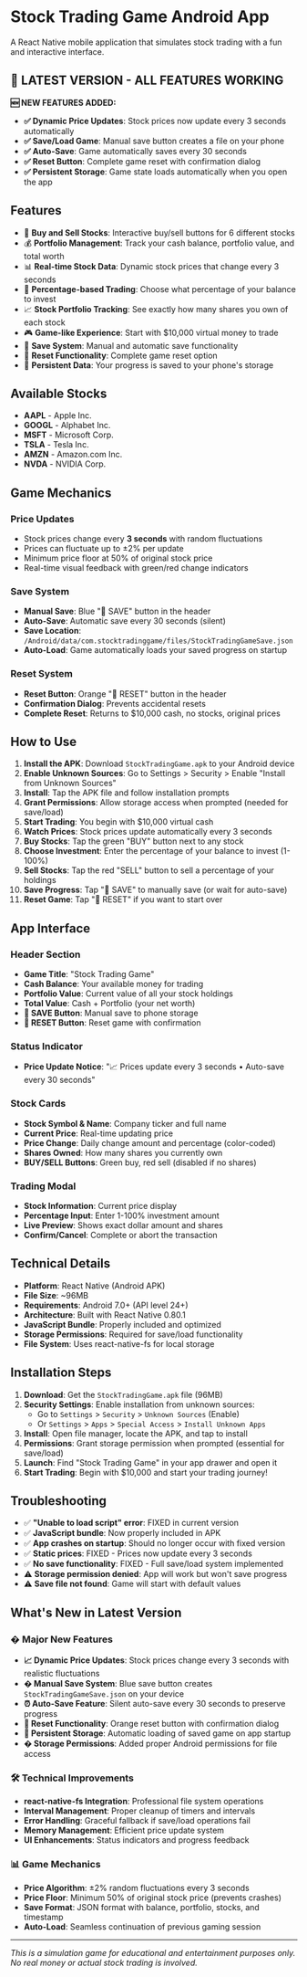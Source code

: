 # Stock Trading Game Android App

A React Native mobile application that simulates stock trading with a fun and interactive interface.

## 🚀 **LATEST VERSION - ALL FEATURES WORKING**

**🆕 NEW FEATURES ADDED:**
- **✅ Dynamic Price Updates**: Stock prices now update every 3 seconds automatically
- **✅ Save/Load Game**: Manual save button creates a file on your phone
- **✅ Auto-Save**: Game automatically saves every 30 seconds
- **✅ Reset Button**: Complete game reset with confirmation dialog
- **✅ Persistent Storage**: Game state loads automatically when you open the app

## Features

- 📱 **Buy and Sell Stocks**: Interactive buy/sell buttons for 6 different stocks
- 💰 **Portfolio Management**: Track your cash balance, portfolio value, and total worth
- 📊 **Real-time Stock Data**: Dynamic stock prices that change every 3 seconds
- 🎯 **Percentage-based Trading**: Choose what percentage of your balance to invest
- 📈 **Stock Portfolio Tracking**: See exactly how many shares you own of each stock
- 🎮 **Game-like Experience**: Start with $10,000 virtual money to trade
- 💾 **Save System**: Manual and automatic save functionality
- 🔄 **Reset Functionality**: Complete game reset option
- 📱 **Persistent Data**: Your progress is saved to your phone's storage

## Available Stocks

- **AAPL** - Apple Inc.
- **GOOGL** - Alphabet Inc.
- **MSFT** - Microsoft Corp.
- **TSLA** - Tesla Inc.
- **AMZN** - Amazon.com Inc.
- **NVDA** - NVIDIA Corp.

## Game Mechanics

### **Price Updates**
- Stock prices change every **3 seconds** with random fluctuations
- Prices can fluctuate up to ±2% per update
- Minimum price floor at 50% of original stock price
- Real-time visual feedback with green/red change indicators

### **Save System**
- **Manual Save**: Blue "💾 SAVE" button in the header
- **Auto-Save**: Automatic save every 30 seconds (silent)
- **Save Location**: `/Android/data/com.stocktradinggame/files/StockTradingGameSave.json`
- **Auto-Load**: Game automatically loads your saved progress on startup

### **Reset System**
- **Reset Button**: Orange "🔄 RESET" button in the header
- **Confirmation Dialog**: Prevents accidental resets
- **Complete Reset**: Returns to $10,000 cash, no stocks, original prices

## How to Use

1. **Install the APK**: Download `StockTradingGame.apk` to your Android device
2. **Enable Unknown Sources**: Go to Settings > Security > Enable "Install from Unknown Sources"
3. **Install**: Tap the APK file and follow installation prompts
4. **Grant Permissions**: Allow storage access when prompted (needed for save/load)
5. **Start Trading**: You begin with $10,000 virtual cash
6. **Watch Prices**: Stock prices update automatically every 3 seconds
7. **Buy Stocks**: Tap the green "BUY" button next to any stock
8. **Choose Investment**: Enter the percentage of your balance to invest (1-100%)
9. **Sell Stocks**: Tap the red "SELL" button to sell a percentage of your holdings
10. **Save Progress**: Tap "💾 SAVE" to manually save (or wait for auto-save)
11. **Reset Game**: Tap "🔄 RESET" if you want to start over

## App Interface

### **Header Section**
- **Game Title**: "Stock Trading Game"
- **Cash Balance**: Your available money for trading
- **Portfolio Value**: Current value of all your stock holdings
- **Total Value**: Cash + Portfolio (your net worth)
- **💾 SAVE Button**: Manual save to phone storage
- **🔄 RESET Button**: Reset game with confirmation

### **Status Indicator**
- **Price Update Notice**: "📈 Prices update every 3 seconds • Auto-save every 30 seconds"

### **Stock Cards**
- **Stock Symbol & Name**: Company ticker and full name
- **Current Price**: Real-time updating price
- **Price Change**: Daily change amount and percentage (color-coded)
- **Shares Owned**: How many shares you currently own
- **BUY/SELL Buttons**: Green buy, red sell (disabled if no shares)

### **Trading Modal**
- **Stock Information**: Current price display
- **Percentage Input**: Enter 1-100% investment amount
- **Live Preview**: Shows exact dollar amount and shares
- **Confirm/Cancel**: Complete or abort the transaction

## Technical Details

- **Platform**: React Native (Android APK)
- **File Size**: ~96MB
- **Requirements**: Android 7.0+ (API level 24+)
- **Architecture**: Built with React Native 0.80.1
- **JavaScript Bundle**: Properly included and optimized
- **Storage Permissions**: Required for save/load functionality
- **File System**: Uses react-native-fs for local storage

## Installation Steps

1. **Download**: Get the `StockTradingGame.apk` file (96MB)
2. **Security Settings**: Enable installation from unknown sources:
   - Go to `Settings` > `Security` > `Unknown Sources` (Enable)
   - Or `Settings` > `Apps` > `Special Access` > `Install Unknown Apps`
3. **Install**: Open file manager, locate the APK, and tap to install
4. **Permissions**: Grant storage permission when prompted (essential for save/load)
5. **Launch**: Find "Stock Trading Game" in your app drawer and open it
6. **Start Trading**: Begin with $10,000 and start your trading journey!

## Troubleshooting

- ✅ **"Unable to load script" error**: FIXED in current version
- ✅ **JavaScript bundle**: Now properly included in APK
- ✅ **App crashes on startup**: Should no longer occur with fixed version
- ✅ **Static prices**: FIXED - Prices now update every 3 seconds
- ✅ **No save functionality**: FIXED - Full save/load system implemented
- ⚠️ **Storage permission denied**: App will work but won't save progress
- ⚠️ **Save file not found**: Game will start with default values

## What's New in Latest Version

### � **Major New Features**
- **📈 Dynamic Price Updates**: Stock prices change every 3 seconds with realistic fluctuations
- **� Manual Save System**: Blue save button creates `StockTradingGameSave.json` on your device
- **⏰ Auto-Save Feature**: Silent auto-save every 30 seconds to preserve progress
- **🔄 Reset Functionality**: Orange reset button with confirmation dialog
- **📱 Persistent Storage**: Automatic loading of saved game on app startup
- **� Storage Permissions**: Added proper Android permissions for file access

### 🛠️ **Technical Improvements**
- **react-native-fs Integration**: Professional file system operations
- **Interval Management**: Proper cleanup of timers and intervals
- **Error Handling**: Graceful fallback if save/load operations fail
- **Memory Management**: Efficient price update system
- **UI Enhancements**: Status indicators and progress feedback

### 📊 **Game Mechanics**
- **Price Algorithm**: ±2% random fluctuations every 3 seconds
- **Price Floor**: Minimum 50% of original stock price (prevents crashes)
- **Save Format**: JSON format with balance, portfolio, stocks, and timestamp
- **Auto-Load**: Seamless continuation of previous gaming session

---

*This is a simulation game for educational and entertainment purposes only. No real money or actual stock trading is involved.*
